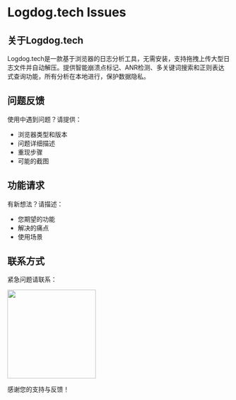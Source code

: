 # Logdog.tech Issues

## 关于Logdog.tech

Logdog.tech是一款基于浏览器的日志分析工具，无需安装，支持拖拽上传大型日志文件并自动解压。提供智能崩溃点标记、ANR检测、多关键词搜索和正则表达式查询功能，所有分析在本地进行，保护数据隐私。

## 问题反馈

使用中遇到问题？请提供：
- 浏览器类型和版本
- 问题详细描述
- 重现步骤
- 可能的截图

## 功能请求

有新想法？请描述：
- 您期望的功能
- 解决的痛点
- 使用场景

## 联系方式

紧急问题请联系：

<img src="https://github.com/user-attachments/assets/caedb5e7-75fa-4050-8110-827cf3ab5979" width="200">


感谢您的支持与反馈！
